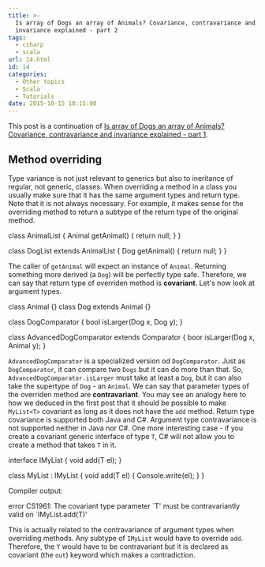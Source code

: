 ```yaml
---
title: >-
  Is array of Dogs an array of Animals? Covariance, contravariance and
  invariance explained - part 2
tags:
  - csharp
  - scala
url: 14.html
id: 14
categories:
  - Other topics
  - Scala
  - Tutorials
date: 2015-10-15 18:15:00
---
```


This post is a continuation of [Is array of Dogs an array of Animals? Covariance, contravariance and invariance explained - part 1](http://wordpress1653421.home.pl/home/platne/serwer16812/public_html/codewithstyle/?p=15).

Method overriding
-----------------

Type variance is not just relevant to generics but also to ineritance of regular, not generic, classes. When overriding a method in a class you usually make sure that it has the same argument types and return type. Note that it is not always necessary. For example, it makes sense for the overriding method to return a subtype of the return type of the original method.

class AnimalList {
    Animal getAnimal() { return null; }
}

class DogList extends AnimalList {
    Dog getAnimal() { return null; }
}

The caller of `getAnimal` will expect an instance of `Animal`. Returning something more derived (a `Dog`) will be perfectly type safe. Therefore, we can say that return type of overriden method is **covariant**. Let's now look at argument types.

class Animal {}
class Dog extends Animal {}

class DogComparator {
    bool isLarger(Dog x, Dog y);
}

class AdvancedDogComparator extends Comparator {
    boor isLarger(Dog x, Animal y);
}

`AdvancedDogComparator` is a specialized version od `DogComparator`. Just as `DogComparator`, it can compare two `Dogs` but it can do more than that. So, `AdvancedDogComparator.isLarger` must take at least a `Dog`, but it can also take the supertype of `Dog` \- an `Animal`. We can say that parameter types of the overriden method are **contravariant**. You may see an analogy here to how we deduced in the first post that it should be possible to make `MyList<T>` covariant as long as it does not have the `add` method. Return type covariance is supported both Java and C#. Argument type contravariance is not supported neither in Java nor C#. One more interesting case - if you create a covariant generic interface of type `T`, C# will not allow you to create a method that takes `T` in it.

interface IMyList<out T> {
    void add(T el);
}

class MyList<t> : IMyList<t> {
    void add(T el) {
        Console.write(el);
    }
}

Compiler output:

error CS1961: The covariant type parameter \`T' must be contravariantly valid on \`IMyList.add(T)'

This is actually related to the contravariance of argument types when overriding methods. Any subtype of `IMyList` would have to override `add`. Therefore, the `T` would have to be contravariant but it is declared as covariant (the `out`) keyword which makes a contradiction.